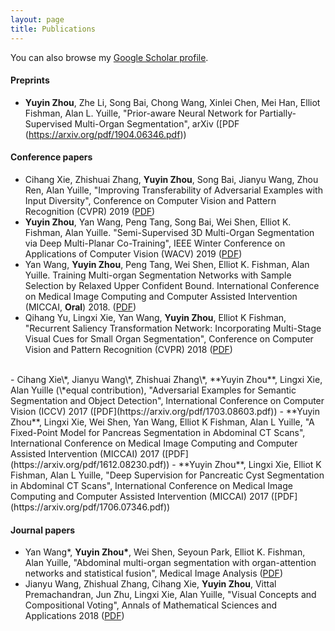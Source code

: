 ```yaml
---
layout: page
title: Publications
---
```


You can also browse my <a href="https://scholar.google.com/citations?hl=en&user=eiqVLC0AAAAJ" target="_blank">Google Scholar profile</a>.
<br />

#### Preprints
- **Yuyin Zhou**, Zhe Li, Song Bai, Chong Wang, Xinlei Chen, Mei Han, Elliot Fishman, Alan L. Yuille, "Prior-aware Neural Network for Partially-Supervised Multi-Organ Segmentation", arXiv ([PDF (https://arxiv.org/pdf/1904.06346.pdf))

#### Conference papers
- Cihang Xie, Zhishuai Zhang, **Yuyin Zhou**, Song Bai, Jianyu Wang, Zhou Ren, Alan Yuille, "Improving Transferability of Adversarial Examples with Input Diversity", Conference on Computer Vision and Pattern Recognition (CVPR) 2019 ([PDF](https://arxiv.org/pdf/1803.06978.pdf))
- **Yuyin Zhou**, Yan Wang, Peng Tang, Song Bai, Wei Shen, Elliot K. Fishman, Alan Yuille. "Semi-Supervised 3D Multi-Organ Segmentation via Deep Multi-Planar Co-Training", IEEE Winter Conference on Applications of Computer Vision (WACV) 2019 ([PDF](https://arxiv.org/pdf/1804.02586.pdf))
- Yan Wang, **Yuyin Zhou**, Peng Tang, Wei Shen, Elliot K. Fishman, Alan Yuille. Training Multi-organ Segmentation Networks with Sample Selection by Relaxed Upper Confident Bound. International Conference on Medical Image Computing and Computer Assisted Intervention (MICCAI, **Oral**) 2018. ([PDF](https://arxiv.org/pdf/1804.02595.pdf))
- Qihang Yu, Lingxi Xie, Yan Wang, **Yuyin Zhou**, Elliot K Fishman, "Recurrent Saliency Transformation Network:
Incorporating Multi-Stage Visual Cues for Small Organ Segmentation", Conference on Computer Vision and Pattern Recognition (CVPR) 2018 ([PDF](https://arxiv.org/pdf/1709.04518.pdf))
<br /> 
- Cihang Xie\*, Jianyu Wang\*, Zhishuai Zhang\*, **Yuyin Zhou**, Lingxi Xie, Alan Yuille (\*equal contribution), "Adversarial Examples for Semantic Segmentation and Object Detection", International Conference on Computer Vision (ICCV) 2017 ([PDF](https://arxiv.org/pdf/1703.08603.pdf))
- **Yuyin Zhou**, Lingxi Xie, Wei Shen, Yan Wang, Elliot K Fishman, Alan L Yuille, "A Fixed-Point Model for Pancreas Segmentation in Abdominal CT Scans", International Conference on Medical Image Computing and Computer Assisted Intervention (MICCAI) 2017 ([PDF](https://arxiv.org/pdf/1612.08230.pdf))
- **Yuyin Zhou**, Lingxi Xie, Elliot K Fishman, Alan L Yuille, "Deep Supervision for Pancreatic
Cyst Segmentation in Abdominal CT Scans", International Conference on Medical Image Computing and Computer Assisted Intervention (MICCAI) 2017 ([PDF](https://arxiv.org/pdf/1706.07346.pdf))
<br /> 

#### Journal papers
- Yan Wang\*, **Yuyin Zhou\***, Wei Shen, Seyoun Park, Elliot K. Fishman, Alan Yuille, "Abdominal multi-organ segmentation with organ-attention networks and statistical fusion", Medical Image Analysis ([PDF](https://arxiv.org/pdf/1804.08414.pdf))
- Jianyu Wang, Zhishual Zhang, Cihang Xie, <b>Yuyin Zhou</b>, Vittal Premachandran, Jun Zhu, Lingxi Xie, Alan Yuille, "Visual Concepts and Compositional Voting", Annals of Mathematical Sciences and Applications 2018 ([PDF](https://arxiv.org/pdf/1711.04451.pdf))

